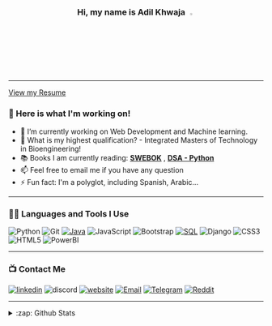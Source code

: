 <h3 align="center">
Hi, my name is Adil Khwaja <img src="https://media.giphy.com/media/hvRJCLFzcasrR4ia7z/giphy.gif" width="3%">
</h3>

---

[View my Resume](https://drive.google.com/file/d/1O-PjFQELdsFOmSa7kWM6l6UC6P9248sX/view?usp=drivesdk&usp=embed_facebook&usp=embed_facebook)


### 🧰 Here is what I'm working on!  

- 🔭 I’m currently working on Web Development and Machine learning.
- 🤔 What is my highest qualification? - Integrated Masters of Technology in Bioengineering! 
- 📚 Books I am currently reading: **[SWEBOK](https://www.computer.org/education/bodies-of-knowledge/software-engineering)** , **[DSA - Python](http://xpzhang.me/teach/DS19_Fall/book.pdf)**
- 📫 Feel free to email me if you have any question 
- ⚡ Fun fact: I'm a polyglot, including Spanish, Arabic...

---

### 👨‍💻 Languages and Tools I Use

![Python](https://img.shields.io/badge/Python-3776AB?style=flat-square&logo=Python&logoColor=white)
![Git](https://img.shields.io/badge/Git-F05032?style=flat-square&logo=Git&logoColor=white)
<a href="https://github.com/search?q=user%3ADenverCoder1+language%3Ajava"><img alt="Java" src="https://custom-icon-badges.herokuapp.com/badge/Java-007396.svg?logo=java&logoColor=white"></a>
![JavaScript](https://img.shields.io/badge/JavaScript-F7DF1E?style=flat-square&logo=JavaScript&logoColor=white)
![Bootstrap](https://img.shields.io/badge/Bootstrap%20-%23563D7C.svg?&style=flat-square&logo=bootstrap&logoColor=white)
<a href="https://github.com/search?q=user%3ADenverCoder1+language%3Asql"><img alt="SQL" src="https://custom-icon-badges.herokuapp.com/badge/SQL-025E8C.svg?logo=database&logoColor=white"></a>
![Django](https://img.shields.io/badge/Django-092E20.svg?&style=flat-square&logo=django&logoColor=white)
![CSS3](https://img.shields.io/badge/CSS3-3776AB.svg?&style=flat-square&logo=CSS3&logoColor=white)
![HTML5](https://img.shields.io/badge/HTML5-F05032.svg?&style=flat-square&logo=HTML5&logoColor=white)
![PowerBI](https://img.shields.io/badge/PowerBI-F7DF1E.svg?&style=flat-square&logo=powerbi&logoColor=white)

---

### 📺 Contact Me

[![linkedin](https://img.shields.io/badge/-@zadilkhwaja-161616?style=flat-square&labelColor=161616&logo=LinkedIn&logoColor=darkblue&color=161616)](https://www.linkedin.com/in/zadilkhwaja)
![discord](https://img.shields.io/badge/-@zakh%236328-161616?style=flat-square&labelColor=161616&logo=Discord&logoColor=purple&color=161616)
[![website](https://img.shields.io/badge/-AdilKhwaja-161616?style=flat-square&labelColor=161616&logo=Google-Chrome&logoColor=green&color=161616)](https://zadilkhwaja.github.io/Adil_Portfolio/) 
[![Email](https://img.shields.io/badge/zadilkhwaja@gmail.com-161616?style=flat-square&labelColor=161616&logo=gmail&logoColor=red&color=161616)](mailto:zadilkhwaja@gmail.com)
[![Telegram](https://img.shields.io/badge/@zakhwaja-161616?style=flat-square&labelColor=161616&logo=telegram&logoColor=white&color=161616)](https://t.me/zakhwaja) 
[![Reddit](https://img.shields.io/badge/@zakhreef-161616?style=flat-square&labelColor=161616&logo=reddit&logoColor=orange&color=161616)](https://www.reddit.com/u/zakhreef?utm_medium=android_app&utm_source=share)

---

<details>
  <summary>:zap: Github Stats</summary>
  

<p align="left"> <img src="https://komarev.com/ghpvc/?username=zadilkhwaja&label=Profile%20views&color=0e75b6&style=flat" alt="zadilkhwaja" /> </p>

[![Adil's github stats](https://github-readme-stats.vercel.app/api?username=zadilkhwaja&show_icons=true&theme=react&hide_border=true&bg_color=1F222E&title_color=F85D7F&icon_color=F8D866)](https://github.com/zadilkhwaja/github-readme-stats)
<img src="https://github-readme-streak-stats.herokuapp.com/?user=zadilkhwaja&theme=monokai-metallian&hide_border=true" alt="zadilkhwaja" />
</details>
